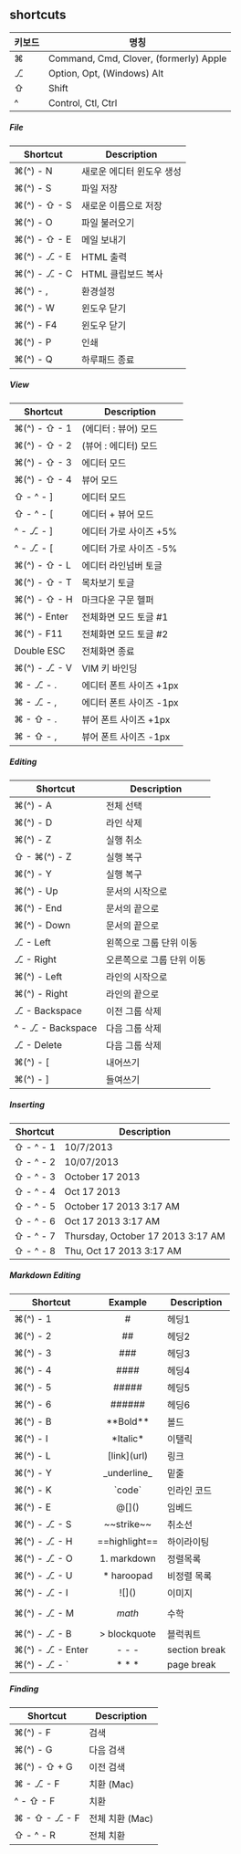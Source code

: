 ## shortcuts

키보드    | 명칭
--------|----------------------------------------
&#8984; | Command, Cmd, Clover, (formerly) Apple
⎇       | Option, Opt, (Windows) Alt
⇧       | Shift
^       | Control, Ctl, Ctrl

##### File
Shortcut           | Description
-------------------|-------------------
&#8984;(^) - N     | 새로운 에디터 윈도우 생성
&#8984;(^) - S     | 파일 저장
&#8984;(^) - ⇧ - S | 새로운 이름으로 저장
&#8984;(^) - O     | 파일 불러오기
&#8984;(^) - ⇧ - E | 메일 보내기
&#8984;(^) - ⎇ - E | HTML 출력
&#8984;(^) - ⎇ - C | HTML 클립보드 복사
&#8984;(^) - ,     | 환경설정
&#8984;(^) - W     | 윈도우 닫기
&#8984;(^) - F4    | 윈도우 닫기
&#8984;(^) - P     | 인쇄
&#8984;(^) - Q     | 하루패드 종료

##### View
Shortcut               | Description
-----------------------|-------------------
&#8984;(^) - ⇧ - 1     | (에디터 : 뷰어) 모드
&#8984;(^) - ⇧ - 2     | (뷰어 : 에디터) 모드
&#8984;(^) - ⇧ - 3     | 에디터 모드
&#8984;(^) - ⇧ - 4     | 뷰어 모드
⇧ - ^ - ]              | 에디터 모드
⇧ - ^ - [              | 에디터 + 뷰어 모드
^ - ⎇ - ]              | 에디터 가로 사이즈 +5%
^ - ⎇ - [              | 에디터 가로 사이즈 -5%
&#8984;(^) - ⇧ - L     | 에디터 라인넘버 토글
&#8984;(^) - ⇧ - T     | 목차보기 토글
&#8984;(^) - ⇧ - H     | 마크다운 구문 헬퍼
&#8984;(^) - Enter     | 전체화면 모드 토글 #1
&#8984;(^) - F11       | 전체화면 모드 토글 #2
Double ESC             | 전체화면 종료
&#8984;(^) - ⎇ - V     | VIM 키 바인딩
&#8984; - ⎇ - .        | 에디터 폰트 사이즈 +1px
&#8984; - ⎇ - ,        | 에디터 폰트 사이즈 -1px
&#8984; - ⇧ - .        | 뷰어 폰트 사이즈 +1px
&#8984; - ⇧ - ,        | 뷰어 폰트 사이즈 -1px

##### Editing
 Shortcut                | Description
-------------------------|---------------------
&#8984;(^) - A           | 전체 선택
&#8984;(^) - D           | 라인 삭제
&#8984;(^) - Z           | 실행 취소
⇧ - &#8984;(^) - Z       | 실행 복구
&#8984;(^) - Y           | 실행 복구
&#8984;(^) - Up          | 문서의 시작으로
&#8984;(^) - End         | 문서의 끝으로
&#8984;(^) - Down        | 문서의 끝으로
⎇ - Left                | 왼쪽으로 그룹 단위 이동
⎇ - Right               | 오른쪽으로 그룹 단위 이동
&#8984;(^) - Left        | 라인의 시작으로
&#8984;(^) - Right       | 라인의 끝으로
⎇ - Backspace           | 이전 그룹 삭제
^ - ⎇ - Backspace       | 다음 그룹 삭제
⎇ - Delete              | 다음 그룹 삭제
&#8984;(^) - [           | 내어쓰기
&#8984;(^) - ]           | 들여쓰기

##### Inserting
 Shortcut          | Description
-------------------|---------------------
⇧ - ^ - 1          | 10/7/2013
⇧ - ^ - 2          | 10/07/2013
⇧ - ^ - 3          | October 17 2013
⇧ - ^ - 4          | Oct 17 2013
⇧ - ^ - 5          | October 17 2013 3:17 AM
⇧ - ^ - 6          | Oct 17 2013 3:17 AM
⇧ - ^ - 7          | Thursday, October 17 2013 3:17 AM
⇧ - ^ - 8          | Thu, Oct 17 2013 3:17 AM

##### Markdown Editing
Shortcut                     | Example        | Description
-----------------------------|:--------------:|-------------
&#8984;(^) - 1               | #              | 헤딩1
&#8984;(^) - 2               | ##             | 헤딩2
&#8984;(^) - 3               | ###            | 헤딩3
&#8984;(^) - 4               | ####           | 헤딩4
&#8984;(^) - 5               | #####          | 헤딩5
&#8984;(^) - 6               | ######         | 헤딩6
&#8984;(^) - B               | \*\*Bold\*\*   | 볼드
&#8984;(^) - I               | \*Italic\*     | 이탤릭
&#8984;(^) - L               | \[link\](url)  | 링크
&#8984;(^) - Y               | \_underline_   | 밑줄
&#8984;(^) - K               | \`code`        | 인라인 코드
&#8984;(^) - E               | @\[]()         | 임베드
&#8984;(^) - ⎇ - S          | \~\~strike~~   | 취소선
&#8984;(^) - ⎇ - H          | \==highlight== | 하이라이팅
&#8984;(^) - ⎇ - O          | 1. markdown    | 정렬목록
&#8984;(^) - ⎇ - U          | * haroopad     | 비정렬 목록
&#8984;(^) - ⎇ - I          | \!\[]()        | 이미지
&#8984;(^) - ⎇ - M          | $$math$$       | 수학
&#8984;(^) - ⎇ - B          | > blockquote   | 블럭쿼트
&#8984;(^) - ⎇ - Enter      | \- \- \-   | section break
&#8984;(^) - ⎇ - `          | \* \* \*   | page break

##### Finding
Shortcut                  | Description
--------------------------|-------------------
&#8984;(^) - F            | 검색
&#8984;(^) - G            | 다음 검색
&#8984;(^) - ⇧ + G        | 이전 검색
&#8984; - ⎇ - F          | 치환 (Mac)
^ - ⇧ - F                 | 치환
&#8984; - ⇧ - ⎇ - F      | 전체 치환 (Mac)
⇧ - ^ - R                 | 전체 치환